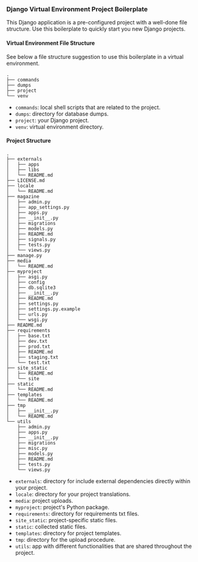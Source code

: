 ### Django Virtual Environment Project Boilerplate

This Django application is a pre-configured project with a well-done file structure. Use this boilerplate to quickly start you new Django projects.

#### Virtual Environment File Structure

See below a file structure suggestion to use this boilerplate in a virtual environment.

    .
    ├── commands
    ├── dumps
    ├── project
    └── venv

- `commands`: local shell scripts that are related to the project.
- `dumps`: directory for database dumps.
- `project`: your Django project.
- `venv`: virtual environment directory.

#### Project Structure

    .
    ├── externals
    │   ├── apps
    │   ├── libs
    │   └── README.md
    ├── LICENSE.md
    ├── locale
    │   └── README.md
    ├── magazine
    │   ├── admin.py
    │   ├── app_settings.py
    │   ├── apps.py
    │   ├── __init__.py
    │   ├── migrations
    │   ├── models.py
    │   ├── README.md
    │   ├── signals.py
    │   ├── tests.py
    │   └── views.py
    ├── manage.py
    ├── media
    │   └── README.md
    ├── myproject
    │   ├── asgi.py
    │   ├── config
    │   ├── db.sqlite3
    │   ├── __init__.py
    │   ├── README.md
    │   ├── settings.py
    │   ├── settings.py.example
    │   ├── urls.py
    │   └── wsgi.py
    ├── README.md
    ├── requirements
    │   ├── base.txt
    │   ├── dev.txt
    │   ├── prod.txt
    │   ├── README.md
    │   ├── staging.txt
    │   └── test.txt
    ├── site_static
    │   ├── README.md
    │   └── site
    ├── static
    │   └── README.md
    ├── templates
    │   └── README.md
    ├── tmp
    │   ├── __init__.py
    │   └── README.md
    └── utils
        ├── admin.py
        ├── apps.py
        ├── __init__.py
        ├── migrations
        ├── misc.py
        ├── models.py
        ├── README.md
        ├── tests.py
        └── views.py

- `externals`: directory for include external dependencies directly within your project.
- `locale`: directory for your project translations.
- `media`: project uploads.
- `myproject`: project's Python package.
- `requirements`: directory for requirements txt files.
- `site_static`: project-specific static files.
- `static`: collected static files.
- `templates`: directory for project templates.
- `tmp`: directory for the upload procedure.
- `utils`: app with different functionalities that are shared throughout the project.